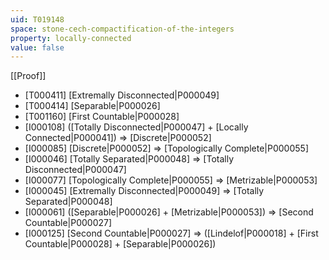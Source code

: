 ```yaml
---
uid: T019148
space: stone-cech-compactification-of-the-integers
property: locally-connected
value: false
---
```

[[Proof]]

* [T000411] [Extremally Disconnected|P000049]
* [T000414] [Separable|P000026]
* [T001160] [First Countable|P000028]
* [I000108] ([Totally Disconnected|P000047] + [Locally Connected|P000041]) => [Discrete|P000052]
* [I000085] [Discrete|P000052] => [Topologically Complete|P000055]
* [I000046] [Totally Separated|P000048] => [Totally Disconnected|P000047]
* [I000077] [Topologically Complete|P000055] => [Metrizable|P000053]
* [I000045] [Extremally Disconnected|P000049] => [Totally Separated|P000048]
* [I000061] ([Separable|P000026] + [Metrizable|P000053]) => [Second Countable|P000027]
* [I000125] [Second Countable|P000027] => ([Lindelof|P000018] + [First Countable|P000028] + [Separable|P000026])

